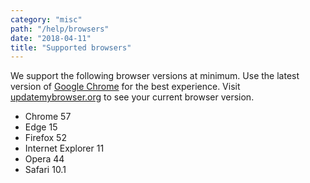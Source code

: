 ```yaml
---
category: "misc"
path: "/help/browsers"
date: "2018-04-11"
title: "Supported browsers"
---
```


We support the following browser versions at minimum. Use the latest version of [Google Chrome](https://www.google.com/chrome) for the best experience. Visit [updatemybrowser.org](https://updatemybrowser.org/) to see your current browser version.

* Chrome 57
* Edge 15
* Firefox 52
* Internet Explorer 11
* Opera 44
* Safari 10.1
